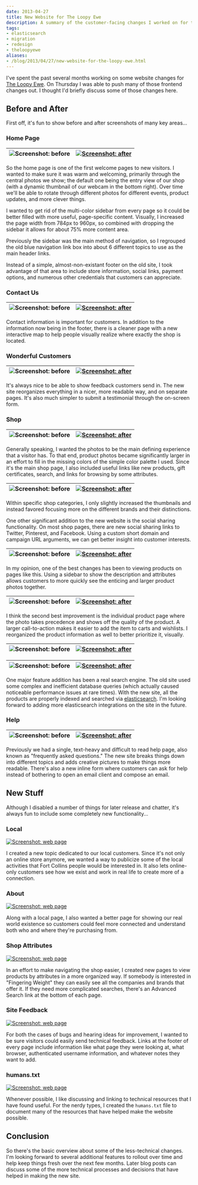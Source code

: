 ```yaml
---
date: 2013-04-27
title: New Website for The Loopy Ewe
description: A summary of the customer-facing changes I worked on for the site.
tags:
- elasticsearch
- migration
- redesign
- theloopyewe
aliases:
- /blog/2013/04/27/new-website-for-the-loopy-ewe.html
---
```


I've spent the past several months working on some website changes for [The Loopy Ewe][1]. On Thursday I was able to
push many of those frontend changes out. I thought I'd briefly discuss some of those changes here.


## Before and After

First off, it's fun to show before and after screenshots of many key areas...


### Home Page

| ![Screenshot: before](https://s3.dualstack.us-east-1.amazonaws.com/dpb587-website-us-east-1/asset/blog/2013-04-27-new-website-for-the-loopy-ewe/old-homepage.jpg) | [![Screenshot: after](https://s3.dualstack.us-east-1.amazonaws.com/dpb587-website-us-east-1/asset/blog/2013-04-27-new-website-for-the-loopy-ewe/new-homepage.jpg)](http://theloopyewe.com/) |
| --- | --- |

So the home page is one of the first welcome pages to new visitors. I wanted to make sure it was warm and welcoming,
primarily through the central photos we show; the default one being the entry view of our shop (with a dynamic thumbnail
of our webcam in the bottom right). Over time we'll be able to rotate through different photos for different events,
product updates, and more clever things.

I wanted to get rid of the multi-color sidebar from every page so it could be better filled with more useful,
page-specific content. Visually, I increased the page width from 784px to 960px, so combined with dropping the sidebar
it allows for about 75% more content area.

Previously the sidebar was the main method of navigation, so I regrouped the old blue navigation link box into about 6
different topics to use as the main header links.

Instead of a simple, almost-non-existant footer on the old site, I took advantage of that area to include store
information, social links, payment options, and numerous other credentials that customers can appreciate.


### Contact Us

| ![Screenshot: before](https://s3.dualstack.us-east-1.amazonaws.com/dpb587-website-us-east-1/asset/blog/2013-04-27-new-website-for-the-loopy-ewe/old-contactus.jpg) | [![Screenshot: after](https://s3.dualstack.us-east-1.amazonaws.com/dpb587-website-us-east-1/asset/blog/2013-04-27-new-website-for-the-loopy-ewe/new-contactus.jpg)](http://www.theloopyewe.com/contact/) |
| --- | --- |

Contact information is important for customers. In addition to the information now being in the footer, there is a
cleaner page with a new interactive map to help people visually realize where exactly the shop is located.


### Wonderful Customers

| ![Screenshot: before](https://s3.dualstack.us-east-1.amazonaws.com/dpb587-website-us-east-1/asset/blog/2013-04-27-new-website-for-the-loopy-ewe/old-testimonials.jpg) | [![Screenshot: after](https://s3.dualstack.us-east-1.amazonaws.com/dpb587-website-us-east-1/asset/blog/2013-04-27-new-website-for-the-loopy-ewe/new-testimonials.jpg)](http://www.theloopyewe.com/about/wonderful-customers/) |
| --- | --- |

It's always nice to be able to show feedback customers send in. The new site reorganizes everything in a nicer, more
readable way, and on separate pages. It's also much simpler to submit a testimonial through the on-screen form.


### Shop

| ![Screenshot: before](https://s3.dualstack.us-east-1.amazonaws.com/dpb587-website-us-east-1/asset/blog/2013-04-27-new-website-for-the-loopy-ewe/old-shop.jpg) | [![Screenshot: after](https://s3.dualstack.us-east-1.amazonaws.com/dpb587-website-us-east-1/asset/blog/2013-04-27-new-website-for-the-loopy-ewe/new-shop.jpg)](http://www.theloopyewe.com/shop/) |
| --- | --- |

Generally speaking, I wanted the photos to be the main defining experience that a visitor has. To that end, product
photos became significantly larger in an effort to fill in the missing colors of the simple color palette I used.
Since it's the main shop page, I also included useful links like new products, gift certificates, search, and links for
browsing by some attributes.

| ![Screenshot: before](https://s3.dualstack.us-east-1.amazonaws.com/dpb587-website-us-east-1/asset/blog/2013-04-27-new-website-for-the-loopy-ewe/old-shop-category.jpg) | [![Screenshot: after](https://s3.dualstack.us-east-1.amazonaws.com/dpb587-website-us-east-1/asset/blog/2013-04-27-new-website-for-the-loopy-ewe/new-shop-category.jpg)](http://www.theloopyewe.com/shop/g/yarn/cascade/) |
| --- | --- |

Within specific shop categories, I only slightly increased the thumbnails and instead favored focusing more on the
different brands and their distinctions.

One other significant addition to the new website is the social sharing functionality. On most shop pages, there are new
social sharing links to Twitter, Pinterest, and Facebook. Using a custom short domain and campaign URL arguments, we can
get better insight into customer interests.

| ![Screenshot: before](https://s3.dualstack.us-east-1.amazonaws.com/dpb587-website-us-east-1/asset/blog/2013-04-27-new-website-for-the-loopy-ewe/old-shop-brand.jpg) | [![Screenshot: after](https://s3.dualstack.us-east-1.amazonaws.com/dpb587-website-us-east-1/asset/blog/2013-04-27-new-website-for-the-loopy-ewe/new-shop-brand.jpg)](http://www.theloopyewe.com/shop/g/yarn/cascade/220/) |
| --- | --- |

In my opinion, one of the best changes has been to viewing products on pages like this. Using a sidebar to show the
description and attributes allows customers to more quickly see the enticing and larger product photos together.

| ![Screenshot: before](https://s3.dualstack.us-east-1.amazonaws.com/dpb587-website-us-east-1/asset/blog/2013-04-27-new-website-for-the-loopy-ewe/old-shop-product.jpg) | [![Screenshot: after](https://s3.dualstack.us-east-1.amazonaws.com/dpb587-website-us-east-1/asset/blog/2013-04-27-new-website-for-the-loopy-ewe/new-shop-product.jpg)](http://www.theloopyewe.com/shop/p/F2FDB8A1-220-8905-Robin-Egg-Blue) |
| --- | --- |

I think the second best improvement is the individual product page where the photo takes precedence and shows off the
quality of the product. A larger call-to-action makes it easier to add the item to carts and wishlists. I reorganized
the product information as well to better prioritize it, visually.

| ![Screenshot: before](https://s3.dualstack.us-east-1.amazonaws.com/dpb587-website-us-east-1/asset/blog/2013-04-27-new-website-for-the-loopy-ewe/old-shop-search-grid.jpg) | [![Screenshot: after](https://s3.dualstack.us-east-1.amazonaws.com/dpb587-website-us-east-1/asset/blog/2013-04-27-new-website-for-the-loopy-ewe/new-shop-search-grid.jpg)](http://www.theloopyewe.com/shop/search/a/fiber-weight/fingering-weight/availability/in-stock/?q=red) |
| --- | --- |

| ![Screenshot: before](https://s3.dualstack.us-east-1.amazonaws.com/dpb587-website-us-east-1/asset/blog/2013-04-27-new-website-for-the-loopy-ewe/old-shop-search-list.jpg) | [![Screenshot: after](https://s3.dualstack.us-east-1.amazonaws.com/dpb587-website-us-east-1/asset/blog/2013-04-27-new-website-for-the-loopy-ewe/new-shop-search-list.jpg)](http://www.theloopyewe.com/shop/search/a/fiber-weight/fingering-weight/availability/in-stock/?q=red&amp;r%5Bview%5D=list-tn) |
| --- | --- |

One major feature addition has been a real search engine. The old site used some complex and inefficient database
queries (which actually caused noticeable performance issues at rare times). With the new site, all the products are
properly indexed and searched via [elasticsearch][2]. I'm looking forward to adding more elasticsearch integrations on
the site in the future.


### Help

| ![Screenshot: before](https://s3.dualstack.us-east-1.amazonaws.com/dpb587-website-us-east-1/asset/blog/2013-04-27-new-website-for-the-loopy-ewe/old-help.jpg) | [![Screenshot: after](https://s3.dualstack.us-east-1.amazonaws.com/dpb587-website-us-east-1/asset/blog/2013-04-27-new-website-for-the-loopy-ewe/new-help.jpg)](http://www.theloopyewe.com/help/) |
| --- | --- |

Previously we had a single, text-heavy and difficult to read help page, also known as "frequently asked questions." The
new site breaks things down into different topics and adds creative pictures to make things more readable. There's also
a new inline form where customers can ask for help instead of bothering to open an email client and compose an email.


## New Stuff

Although I disabled a number of things for later release and chatter, it's always fun to include some completely new
functionality...


### Local

[![Screenshot: web page](https://s3.dualstack.us-east-1.amazonaws.com/dpb587-website-us-east-1/asset/blog/2013-04-27-new-website-for-the-loopy-ewe/new-local.jpg)](http://www.theloopyewe.com/local/classes.html)

I created a new topic dedicated to our local customers. Since it's not only an online store anymore, we wanted a way to
publicize some of the local activities that Fort Collins people would be interested in. It also lets online-only
customers see how we exist and work in real life to create more of a connection.


### About

[![Screenshot: web page](https://s3.dualstack.us-east-1.amazonaws.com/dpb587-website-us-east-1/asset/blog/2013-04-27-new-website-for-the-loopy-ewe/new-about.jpg)](http://www.theloopyewe.com/about/loopy-central/fort-collins.html)

Along with a local page, I also wanted a better page for showing our real world existence so customers could feel more
connected and understand both who and where they're purchasing from.


### Shop Attributes

[![Screenshot: web page](https://s3.dualstack.us-east-1.amazonaws.com/dpb587-website-us-east-1/asset/blog/2013-04-27-new-website-for-the-loopy-ewe/new-shop-attribute.jpg)](http://www.theloopyewe.com/shop/a/fiber-material/merino-wool/)

In an effort to make navigating the shop easier, I created new pages to view products by attributes in a more organized
way. If somebody is interested in "Fingering Weight" they can easily see all the companies and brands that offer it. If
they need more complicated searches, there's an Advanced Search link at the bottom of each page.


### Site Feedback

[![Screenshot: web page](https://s3.dualstack.us-east-1.amazonaws.com/dpb587-website-us-east-1/asset/blog/2013-04-27-new-website-for-the-loopy-ewe/new-sitefeedback.jpg)](http://www.theloopyewe.com/contact/site-feedback.html?uri=%2Fshop%2Fg%2Fyarn%2Fthe-loopy-ewe%2Floopy-cakes%2F)

For both the cases of bugs and hearing ideas for improvement, I wanted to be sure visitors could easily send technical
feedback. Links at the footer of every page include information like what page they were looking at, what browser,
authenticated username information, and whatever notes they want to add.


### humans.txt

[![Screenshot: web page](https://s3.dualstack.us-east-1.amazonaws.com/dpb587-website-us-east-1/asset/blog/2013-04-27-new-website-for-the-loopy-ewe/new-humans.jpg)](http://www.theloopyewe.com/humans.txt)

Whenever possible, I like discussing and linking to technical resources that I have found useful. For the nerdy types, I
created the `humans.txt` file to document many of the resources that have helped make the website possible.


## Conclusion

So there's the basic overview about some of the less-technical changes. I'm looking forward to several additional
features to rollout over time and help keep things fresh over the next few months. Later blog posts can discuss some of
the more technical processes and decisions that have helped in making the new site.


 [1]: http://www.theloopyewe.com/
 [2]: http://www.elasticsearch.org/
